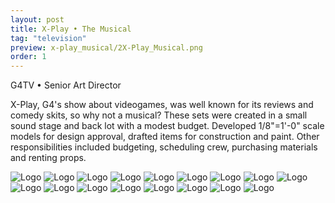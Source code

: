 ```yaml
---
layout: post
title: X-Play • The Musical
tag: "television"
preview: x-play_musical/2X-Play_Musical.png
order: 1
---
```

G4TV • Senior Art Director

X-Play, G4's show about videogames, was well known for its reviews and comedy skits, so why not a musical?  These sets were created in a small sound stage and back lot with a modest budget.  Developed 1/8"=1'-0" scale models for design approval, drafted items for construction and paint. Other responsibilities included budgeting, scheduling crew, purchasing materials and renting props.

![Logo](1X-Play_Musical.png)
![Logo](2X-Play_Musical.png)
![Logo](3X-Play_Musical.png)
![Logo](4X-Play_Musical.png)
![Logo](5X-Play_Musical.png)
![Logo](6X-Play_Musical.png)
![Logo](7X-Play_Musical.png)
![Logo](8X-Play_Musical.png)
![Logo](9X-Play_Musical.png)
![Logo](10X-Play_Musical.png)
![Logo](11X-Play_Musical.png)
![Logo](12X-Play_Musical.png)
![Logo](13X-Play_Musical.png)
![Logo](14X-Play_Musical.png)
![Logo](15X-Play_Musical.png)
![Logo](16X-Play_Musical.png)
![Logo](17X-Play_Musical.png)

